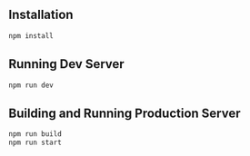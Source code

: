 ## Installation

```bash
npm install
```

## Running Dev Server

```bash
npm run dev
```

## Building and Running Production Server

```bash
npm run build
npm run start
```
